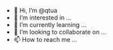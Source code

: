 - 👋 Hi, I’m @qtua
- 👀 I’m interested in ...
- 🌱 I’m currently learning ...
- 💞️ I’m looking to collaborate on ...
- 📫 How to reach me ...

<!---
qtua/qtua is a ✨ special ✨ repository because its `README.md` (this file) appears on your GitHub profile.
You can click the Preview link to take a look at your changes.
--->
